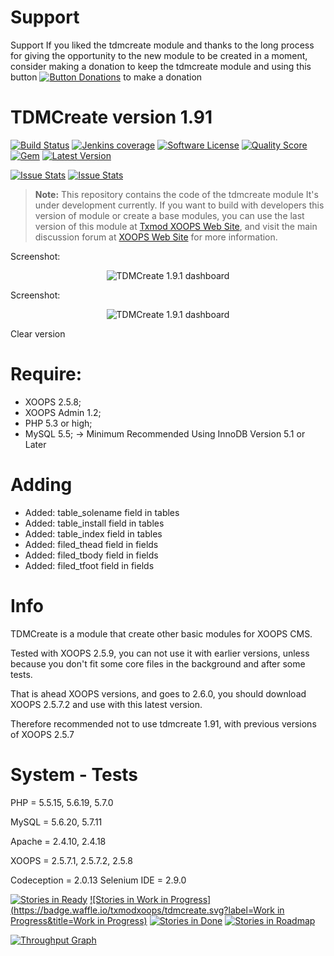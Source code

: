 # Support

Support
If you liked the tdmcreate module and thanks to the long process for giving the opportunity to the new module to be created in a moment, consider making a donation to keep the tdmcreate module and using this button <a href="http://www.txmodxoops.org/modules/xdonations/index.php" title="Button Donations" target="_blank"><img src="https://www.paypal.com/en_US/i/btn/btn_donate_LG.gif" alt="Button Donations" /></a> to make a donation

# TDMCreate version 1.91

[![Build Status](https://scrutinizer-ci.com/g/txmodxoops/tdmcreate/badges/build.png?b=master)](https://travis-ci.org/txmodxoops/tdmcreate)
[![Jenkins coverage](https://img.shields.io/jenkins/c/https/jenkins.qa.ubuntu.com/address-book-service-utopic-i386-ci.svg)](https://github.com/txmodxoops/tdmcreate)
[![Software License](https://img.shields.io/badge/license-GPL-brightgreen.svg?style=flat)](docs/license.txt)
[![Quality Score](https://img.shields.io/scrutinizer/g/txmodxoops/tdmcreate.svg?style=flat)](https://scrutinizer-ci.com/g/txmodxoops/tdmcreate)
[![Gem](https://img.shields.io/gem/dt/rails.svg)](txmodxoops/tdmcreate)
[![Latest Version](https://img.shields.io/github/release/txmodxoops/tdmcreate.svg?style=flat)](https://github.com/txmodxoops/TDMCreate-1.91/releases/latest)

<p>
<a href="http://issuestats.com/github/txmodxoops/tdmcreate"><img alt="Issue Stats" src="http://issuestats.com/github/txmodxoops/tdmcreate/badge/pr?style=flat"></a>
<a href="http://issuestats.com/github/txmodxoops/tdmcreate"><img alt="Issue Stats" src="http://issuestats.com/github/txmodxoops/tdmcreate/badge/issue?style=flat"></a>
<!--[![Github Releases (by Release)](https://img.shields.io/badge/tdmcreate-alpha%203.2-green.svg)](https://github.com/txmodxoops/tdmcreate/tree/alpha-3-4)-->
</p>

> **Note:** This repository contains the code of the tdmcreate module
It's under development currently. If you want to build with developers this version of module or create a base modules, you can use the last version of this module at [Txmod XOOPS Web Site](http://www.txmodxoops.org), and visit the main discussion forum at [XOOPS Web Site](https://xoops.org/modules/newbb/viewtopic.php?topic_id=76746) for more information.

Screenshot:
<p align="center">
  <img src="https://c6.staticflickr.com/9/8500/29971619205_a397db1039_o.jpg" alt="TDMCreate 1.9.1 dashboard"/>
</p>

Screenshot:
<p align="center">
  <img src="https://c6.staticflickr.com/9/8500/29971619205_a397db1039_o.jpg" alt="TDMCreate 1.9.1 dashboard"/>
</p>

Clear version

# Require:
- XOOPS 2.5.8;
- XOOPS Admin 1.2;
- PHP 5.3 or high;
- MySQL 5.5; -> Minimum Recommended Using InnoDB Version 5.1 or Later

# Adding
 - Added: table_solename field in tables
 - Added: table_install field in tables
 - Added: table_index field in tables
 - Added: filed_thead field in fields
 - Added: filed_tbody field in fields
 - Added: filed_tfoot field in fields

# Info
TDMCreate is a module that create other basic modules for XOOPS CMS.

Tested with XOOPS 2.5.9, you can not use it with earlier versions, unless because you don't fit some core files in the background and after some tests.

That is ahead XOOPS versions, and goes to 2.6.0, you should download XOOPS 2.5.7.2 and use with this latest version.

Therefore recommended not to use tdmcreate 1.91, with previous versions of XOOPS 2.5.7

# System - Tests 
PHP = 5.5.15, 5.6.19, 5.7.0

MySQL = 5.6.20, 5.7.11

Apache = 2.4.10, 2.4.18

XOOPS = 2.5.7.1, 2.5.7.2, 2.5.8

Codeception = 2.0.13
Selenium IDE = 2.9.0

[![Stories in Ready](https://badge.waffle.io/txmodxoops/tdmcreate.svg?label=ready&title=Ready)](http://waffle.io/txmodxoops/tdmcreate)
[![Stories in Work in Progress](https://badge.waffle.io/txmodxoops/tdmcreate.svg?label=Work in Progress&title=Work in Progress)](http://waffle.io/txmodxoops/tdmcreate)
[![Stories in Done](https://badge.waffle.io/txmodxoops/tdmcreate.svg?label=done&title=Done)](http://waffle.io/txmodxoops/tdmcreate)
[![Stories in Roadmap](https://badge.waffle.io/txmodxoops/tdmcreate.svg?label=roadmap&title=Roadmap)](http://waffle.io/txmodxoops/tdmcreate)

[![Throughput Graph](https://graphs.waffle.io/txmodxoops/tdmcreate/throughput.svg)](https://waffle.io/txmodxoops/tdmcreate/metrics)
